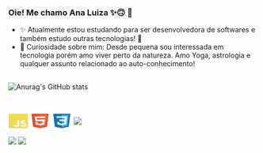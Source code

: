 ### Oie! Me chamo Ana Luiza ✨🙃 👋
- ✨ Atualmente estou estudando para ser desenvolvedora de softwares e também estudo outras tecnologias! 🥰
- 🌱 Curiosidade sobre mim: Desde pequena sou interessada em tecnologia porém amo viver perto da natureza. Amo Yoga, astrologia e qualquer assunto relacionado ao auto-conhecimento!


##
![Anurag's GitHub stats](https://github-readme-stats.vercel.app/api?username=analuizathome&show_icons=true&theme=material-palenight)
##

<div style="display: inline_block"><br>
  <img align="center" alt="Rafa-Js" height="30" width="40" src="https://raw.githubusercontent.com/devicons/devicon/master/icons/javascript/javascript-plain.svg">
  <img align="center" alt="Rafa-HTML" height="30" width="40" src="https://raw.githubusercontent.com/devicons/devicon/master/icons/html5/html5-original.svg">
  <img align="center" alt="Rafa-CSS" height="30" width="40" src="https://raw.githubusercontent.com/devicons/devicon/master/icons/css3/css3-original.svg">
<img align ="center" src="https://img.shields.io/badge/MySQL-00000F?style=for-the-badge&logo=mysql&logoColor=white">
</div>
<br>
<div> 
  <a href="https://instagram.com/analuthh" target="_blank"><img src="https://img.shields.io/badge/-Instagram-%23E4405F?style=for-the-badge&logo=instagram&logoColor=white" target="_blank"></a>
  <a href = "mailto:analuthome@gmail.com"><img src="https://img.shields.io/badge/-Gmail-%23333?style=for-the-badge&logo=gmail&logoColor=white" target="_blank"></a>

  
</div>


